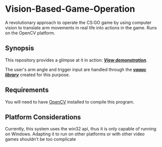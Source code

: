 # Vision-Based-Game-Operation

A revolutionary approach to operate the CS:GO game by using computer vision to translate arm movements in real life into actions in the game. Runs on the OpenCV platform.

## Synopsis

This repository provides a glimpse at it in action: [_**View demonstration**_](https://youtu.be/YiGEf9hP55E).

The user's arm angle and trigger input are handled through the [**_vaaac library_**](https://github.com/alkynee/vaaac) created for this purpose.

## Requirements

You will need to have [OpenCV](https://opencv.org/) installed to compile this program.

## Platform Considerations

Currently, this system uses the win32 api, thus it is only capable of running on Windows. Adapting it to run on other platforms or with other video games shouldn't be too complicate